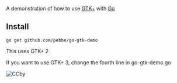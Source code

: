 A demonstration of how to use [GTK+](http://www.gtk.org/) with [Go](http://golang.org/)

## Install

    go get github.com/pebbe/go-gtk-demo


This uses GTK+ 2

If you want to use GTK+ 3, change the fourth line in go-gtk-demo.go

![CCby](http://i.creativecommons.org/l/by/3.0/88x31.png "Creative Commons Attribution 3.0 License")
